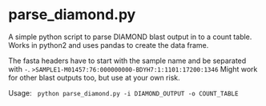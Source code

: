 # parse_diamond.py
A simple python script to parse DIAMOND blast output in to a count table. Works in python2 and uses pandas to create the data frame.  

The fasta headers have to start with the sample name and be separated with `-`.
`>SAMPLE1-M01457:76:000000000-BDYH7:1:1101:17200:1346`
Might work for other blast outputs too, but use at your own risk. 

Usage:  
`python parse_diamond.py -i DIAMOND_OUTPUT -o COUNT_TABLE`
